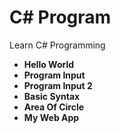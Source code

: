 # C# Program
Learn C# Programming

- **Hello World**
- **Program Input**
- **Program Input 2**
- **Basic Syntax**
- **Area Of Circle**
- **My Web App**